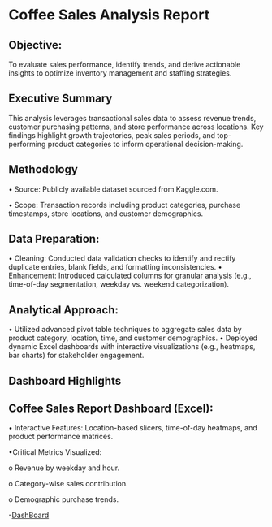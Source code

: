 # Coffee Sales Analysis Report
## Objective: 
To evaluate sales performance, identify trends, and derive actionable insights to optimize inventory management and staffing strategies.

## Executive Summary
This analysis leverages transactional sales data to assess revenue trends, customer purchasing patterns, and store performance across locations. Key findings highlight growth trajectories, peak sales periods, and top-performing product categories to inform operational decision-making.

## Methodology
•	Source: Publicly available dataset sourced from Kaggle.com.

•	Scope: Transaction records including product categories, purchase timestamps, store locations, and customer demographics.

## Data Preparation:
•	Cleaning: Conducted data validation checks to identify and rectify duplicate entries, blank fields, and formatting inconsistencies.
•	Enhancement: Introduced calculated columns for granular analysis (e.g., time-of-day segmentation, weekday vs. weekend categorization).
## Analytical Approach:
•	Utilized advanced pivot table techniques to aggregate sales data by product category, location, time, and customer demographics.
•	Deployed dynamic Excel dashboards with interactive visualizations (e.g., heatmaps, bar charts) for stakeholder engagement.

## Dashboard Highlights
## Coffee Sales Report Dashboard (Excel):
•	Interactive Features: Location-based slicers, time-of-day heatmaps, and product performance matrices.

•Critical Metrics Visualized:

o	Revenue by weekday and hour.

o	Category-wise sales contribution.

o	Demographic purchase trends.

-<a href= "https://github.com/Huan11data/Coffee-Sales-Data-Analysis-/blob/main/Coffee%20Sales%20Dashboard.png">DashBoard</a>




